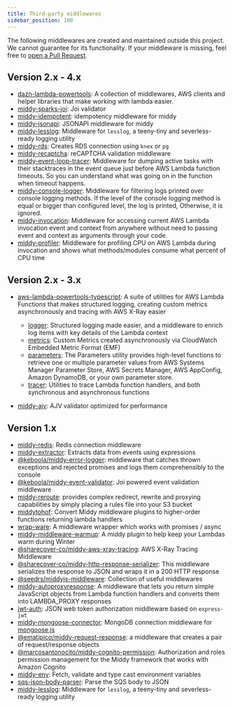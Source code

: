 ```yaml
---
title: Third-party middlewares
sidebar_position: 100
---
```


The following middlewares are created and maintained outside this project. We cannot guarantee for its functionality.
If your middleware is missing, feel free to [open a Pull Request](https://github.com/middyjs/middy/pulls).

## Version 2.x - 4.x

- [dazn-lambda-powertools](https://github.com/getndazn/dazn-lambda-powertools): A collection of middlewares, AWS clients and helper libraries that make working with lambda easier.
- [middy-sparks-joi](https://www.npmjs.com/package/middy-sparks-joi): Joi validator
- [middy-idempotent](https://www.npmjs.com/package/middy-idempotent): idempotency middleware for middy
- [middy-jsonapi](https://www.npmjs.com/package/middy-jsonapi): JSONAPI middleware for middy
- [middy-lesslog](https://www.npmjs.com/package/middy-lesslog): Middleware for `lesslog`, a teeny-tiny and severless-ready logging utility
- [middy-rds](https://www.npmjs.com/package/middy-rds): Creates RDS connection using `knex` or `pg`
- [middy-recaptcha](https://www.npmjs.com/package/middy-recaptcha): reCAPTCHA validation middleware
- [middy-event-loop-tracer](https://github.com/serkan-ozal/middy-event-loop-tracer): Middleware for dumping active tasks with their stacktraces in the event queue just before AWS Lambda function timeouts. So you can understand what was going on in the function when timeout happens.
- [middy-console-logger](https://github.com/serkan-ozal/middy-console-logger): Middleware for filtering logs printed over console logging methods. If the level of the console logging method is equal or bigger than configured level, the log is printed, Otherwise, it is ignored.
- [middy-invocation](https://github.com/serkan-ozal/middy-invocation): Middleware for accessing current AWS Lambda invocation event and context from anywhere without need to passing event and context as arguments through your code.
- [middy-profiler](https://github.com/serkan-ozal/middy-profiler): Middleware for profiling CPU on AWS Lambda during invocation and shows what methods/modules consume what percent of CPU time

## Version 2.x - 3.x

- [aws-lambda-powertools-typescript](https://github.com/awslabs/aws-lambda-powertools-typescript): A suite of utilities for AWS Lambda Functions that makes structured logging, creating custom metrics asynchronously and tracing with AWS X-Ray easier

  - [logger](https://awslabs.github.io/aws-lambda-powertools-typescript/latest/core/logger/#capturing-lambda-context-info): Structured logging made easier, and a middleware to enrich log items with key details of the Lambda context
  - [metrics](https://awslabs.github.io/aws-lambda-powertools-typescript/latest/core/metrics/#middy-middleware): Custom Metrics created asynchronously via CloudWatch Embedded Metric Format (EMF)
  - [parameters](https://awslabs.github.io/aws-lambda-powertools-typescript/latest/utilities/parameters/): The Parameters utility provides high-level functions to retrieve one or multiple parameter values from AWS Systems Manager Parameter Store, AWS Secrets Manager, AWS AppConfig, Amazon DynamoDB, or your own parameter store.
  - [tracer](https://awslabs.github.io/aws-lambda-powertools-typescript/latest/core/tracer/#lambda-handler): Utilities to trace Lambda function handlers, and both synchronous and asynchronous functions

- [middy-ajv](https://www.npmjs.com/package/middy-ajv): AJV validator optimized for performance

## Version 1.x

- [middy-redis](https://www.npmjs.com/package/middy-redis): Redis connection middleware
- [middy-extractor](https://www.npmjs.com/package/middy-extractor): Extracts data from events using expressions
- [@keboola/middy-error-logger](https://www.npmjs.com/package/@keboola/middy-error-logger): middleware that catches thrown exceptions and rejected promises and logs them comprehensibly to the console
- [@keboola/middy-event-validator](https://www.npmjs.com/package/@keboola/middy-event-validator): Joi powered event validation middleware
- [middy-reroute](https://www.npmjs.com/package/middy-reroute): provides complex redirect, rewrite and proxying capabilities by simply placing a rules file into your S3 bucket
- [middytohof](https://www.npmjs.com/package/middytohof): Convert Middy middleware plugins to higher-order functions returning lambda handlers
- [wrap-ware](https://www.npmjs.com/package/wrap-ware): A middleware wrapper which works with promises / async
- [middy-middleware-warmup](https://www.npmjs.com/package/middy-middleware-warmup): A middy plugin to help keep your Lambdas warm during Winter
- [@sharecover-co/middy-aws-xray-tracing](https://www.npmjs.com/package/@sharecover-co/middy-aws-xray-tracing): AWS X-Ray Tracing Middleware
- [@sharecover-co/middy-http-response-serializer](https://www.npmjs.com/package/@sharecover-co/middy-http-response-serializer): This middleware serializes the response to JSON and wraps it in a 200 HTTP response
- [@seedrs/middyjs-middleware](https://www.npmjs.com/package/@seedrs/middyjs-middleware): Collection of useful middlewares
- [middy-autoproxyresponse](https://www.npmjs.com/package/middy-autoproxyresponse): A middleware that lets you return simple JavaScript objects from Lambda function handlers and converts them into LAMBDA_PROXY responses
- [jwt-auth](https://www.npmjs.com/package/middy-middleware-jwt-auth): JSON web token authorization middleware based on `express-jwt`
- [middy-mongoose-connector](https://www.npmjs.com/package/middy-mongoose-connector): MongoDB connection middleware for [mongoose.js](https://mongoosejs.com/)
- [@ematipico/middy-request-response](https://www.npmjs.com/package/@ematipico/middy-request-response): a middleware that creates a pair of request/response objects
- [@marcosantonocito/middy-cognito-permission](https://www.npmjs.com/package/@marcosantonocito/middy-cognito-permission): Authorization and roles permission management for the Middy framework that works with Amazon Cognito
- [middy-env](https://www.npmjs.com/package/middy-env): Fetch, validate and type cast environment variables
- [sqs-json-body-parser](https://github.com/Eomm/sqs-json-body-parser): Parse the SQS body to JSON
- [middy-lesslog](https://www.npmjs.com/package/middy-lesslog/v/legacy): Middleware for `lesslog`, a teeny-tiny and severless-ready logging utility
